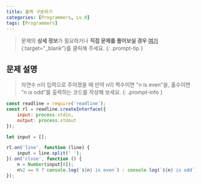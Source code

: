 ```yaml
---
title: 홀짝 구분하기
categories: [Programmers, Lv.0]
tags: [Programmers]
---
```


> 문제의 **상세 정보**가 필요하거나 **직접 문제를 풀어보실 경우** [여기](https://school.programmers.co.kr/learn/courses/30/lessons/181944){:target="_blank"}를 클릭해 주세요.
{: .prompt-tip }

## 문제 설명

> 자연수 n이 입력으로 주어졌을 때 만약 n이 짝수이면 "n is even"을, 홀수이면 "n is odd"를 출력하는 코드를 작성해 보세요.
{: .prompt-info }

```js
const readline = require('readline');
const rl = readline.createInterface({
    input: process.stdin,
    output: process.stdout
});

let input = [];

rl.on('line', function (line) {
    input = line.split(' ');
}).on('close', function () {
    n = Number(input[0]);
    n%2 == 0 ? console.log(`${n} is even`) : console.log(`${n} is odd`)
});
```